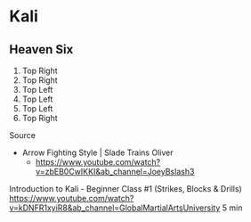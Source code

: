 # Kali

## Heaven Six

1. Top Right
1. Top Right
1. Top Left
1. Top Left
1. Top Left
1. Top Right

Source

* Arrow Fighting Style | Slade Trains Oliver
  * https://www.youtube.com/watch?v=zbEB0CwIKKI&ab_channel=JoeyBslash3


Introduction to Kali - Beginner Class #1 (Strikes, Blocks & Drills)
https://www.youtube.com/watch?v=kDNFR1xyiR8&ab_channel=GlobalMartialArtsUniversity
5 min
